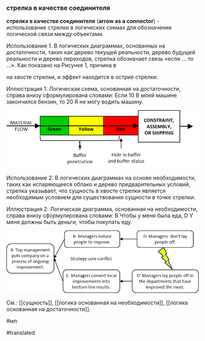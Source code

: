 ### стрелка в качестве соединителя

**стрелка в качестве соединителя** (**arrow as a connector**) - использование стрелки в логических схемах для обозначения логической связи между объектами.

Использование 1. В логических диаграммах, основанных на достаточности, таких как дерево текущей реальности, дерево будущей реальности и дерево переходов, стрелка обозначает связь «если \... то \...». Как показано на Рисунке 1, причина в

на хвосте стрелки, и эффект находится в острие стрелки.

Иллюстрация 1: Логическая схема, основанная на достаточности, справа внизу сформулирована словами: Если 10 В моей машине закончился бензин, то 20 Я не могу водить машину.

![](images/image10.png)

Использование 2: В логических диаграммах на основе необходимости, таких как испаряющееся облако и дерево предварительных условий, стрелка указывает, что сущность в хвосте стрелки является необходимым условием для существования сущности в точке стрелки.

Иллюстрация 2: Логическая диаграмма, основанная на необходимости, справа внизу сформулирована словами: B Чтобы у меня была еда, D У меня должны быть деньги, чтобы покупать еду.

![](images/image48.png)

См.: [[сущность]], [[логика основанная на необходимости]], [[логика основанная на достаточности]].

#мп

#translated
